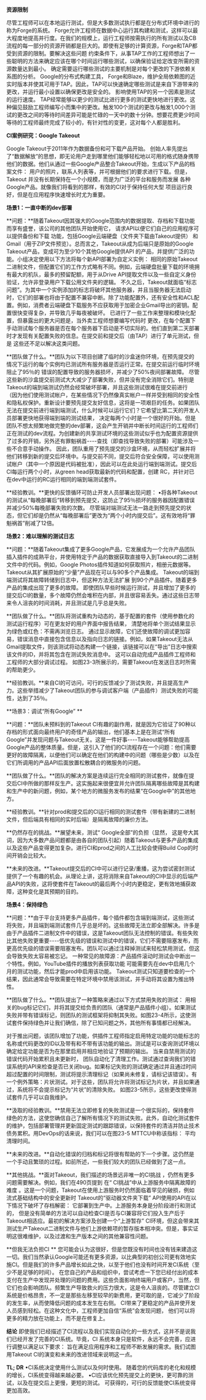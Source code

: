 **资源限制**

 尽管工程师可以在本地运行测试，但是大多数测试执行都是在分布式环境中进行的称为Forge的系统。 Forge允许工程师在数据中心运行其构建和测试，这样可以最大程度地提高并行度。在我们的规模上，运行工程师按需执行的所有测试以及CB流程的每一部分的资源开销都是巨大的。即使有足够的计算资源，Forge和TAP都受到资源的限制。要解决这些问题 约束条件下，从事TAP工作的工程师想出了一些聪明的方法来确定应该在哪个时间运行哪些测试，以确保验证给定改变所需的资源数量达到最小。 确定需要运行哪些测试的主要机制是对每个更改的下游依赖关系图的分析。 Google的分布式构建工具， Forge和Blaze，维护全局依赖图的近实时版本并使其可用于TAP。因此，TAP可以快速确定哪些测试是来自下游带来的更改，并运行最小设置以确保更改是安全的。 影响使用TAP的另一个因素是测试的运行速度。 TAP经常能够以更少的测试比进行更多的测试更快地进行更改。这种偏见鼓励工程师编写小而集中的更改。触发100个测试的更改与触发1,000个测试的更改之间的等待时间差异可能是忙碌的一天中的数十分钟。想要花费更少时间等待的工程师最终完成了较小的，有针对性的变更，这对每个人都是胜利。 



**CI案例研究：Google Takeout**

Google Takeout于2011年作为数据备份和可下载产品开始。 创始人率先提出了“数据解放”的思想，即无论用户走到哪里他们能够轻松地以可用的格式随身携带他们的数据。他们从通过一些Google产品整合Takeout开始，生成以下产品的档案文件： 用户的照片，联系人列表等，并可根据他们的要求进行下载。但是，Takeout 并没有长期保持在一个小规模，而是为广泛的平台和服务而发展 各种Google产品。就像我们将看到的那样，有效的CI对于保持任何大型 项目运行良好，但是在应用程序快速增长时尤为重要。 

**场景1：一直中断的dev部署** 

**问题：**随着Takeout因其强大的Google范围内的数据提取、存档和下载功能而享有盛誉，该公司的其他团队开始使用它， 请求API以便它们自己的应用程序可以提供备份和下载 功能，包括Google云端硬盘（文件夹下载由Takeout提供） 和Gmail（用于ZIP文件预览）。总而言之，Takeout从成为后端只是原始的Google Takeout产品，变成可为至少10个其他Google提供API 的产品，并提供广泛的功能。小组决定使用以下方法将每个新API部署为自定义实例： 相同的原始Takeout二进制文件，但配置它们的工作方式略有不同。例如，云端硬盘批量下载的环境拥有最大的机队，最多的预留配额，用于从Drive API提取文件以及一些自定义身份验证，允许非登录用户下载公用文件夹的逻辑。 不久之后，Takeout就面临“标志问题”。为其中一个实例添加的标志将破坏其他服务器，并且当服务器无法启动时，它们的部署也将由于配置不兼容中断。除了功能配置外，还有安全性和ACL配置。例如，消费者云端硬盘下载服务不应获取用于加密企业Gmail导出的密钥。配置很快变得复杂，并导致几乎每夜被破坏。 已进行了一些工作来整理和模块化配置，但暴露出的更大问题是，当外卖工程师想要编写代码时 更改，在每个配置下手动测试每个服务器是否在每个服务器下启动是不切实际的。他们直到第二天部署时才发现有关配置失败的信息。在提交前和提交后（由TAP）进行了单元测试，但是 这些还不足以解决这类问题。 

**团队做了什么。**团队为以下项目创建了临时的沙盒迷你环境，在预先提交的情况下运行的每个实例均已测试所有服务器是否运行正常。在提交前运行临时环境阻止了95％的 错误的配置导致的服务器损坏，并减少了50%夜间部署故障。 尽管这些新的沙盒提交前测试大大减少了部署失败，但并没有完全消除它们。特别是Takeout的端到端测试仍然会经常破坏部署，并且这些测试很难在提交前进行 （因为他们使用测试帐户，在某些情况下仍然像真实帐户一样并受到相同的安全性和隐私权保护。重新设计要预先提交友好信息，这将是一项艰巨的任务。如果团队无法在提交前进行端到端测试，什么时候可以运行它们？它希望比第二天的开发人员部署更快地获得端到端的测试结果， 决定每两个小时是一个很好的开始。但是团队不想太频繁地做完整的dev部署，这会产生开销并中断长时间运行的工程师们正在测试的dev流程。为创建新的共享测试环境的这些测试似乎也为配置资源提供了过多的开销，另外还有罪魁祸首----查找（即查找导致失败的部署）可能涉及一些不合意手动操作。 因此，团队重用了预先提交的沙盒环境，从而轻松扩展并将他们转移到新的提交后环境中。与提交前不同，提交后符合安全保障，可以使用测试帐户（其中一个原因是代码被批准），因此可以在此处运行端到端测试。提交后CI每运行两个小时，从green head获取最新的代码和配置，创建 RC，并针对已在dev中运行的RC运行相同的端到端测试套件。

 **经验教训。**更快的反馈循环可防止开发人员部署出现问题： •将各种Takeout的测试从“每晚部署后”转移到预先提交，这防止了95％损坏的服务器因配置错误并减少50%每晚部署失败的次数。 尽管端对端测试无法一路走到预先提交的状态，但它们却是仍然从“每晚部署后”更改为“两个小时内提交后”。这有效地将“罪魁祸首”削减了12倍。 

**场景2：难以理解的测试日志** 

**问题：**随着Takeout集成了更多Google产品，它发展成为一个允许产品团队插入插件的成熟平台，并使用特定于产品的数据获取直接导入到Takeout的二进制文件中的代码。例如，Google Photos插件知道如何获取照片，相册元数据等。Takeout从其扩展原始的“少量”产品现在可以与90多个产品集成。 Takeout的端到端测试将其故障转储到日志中，但这种方法无法扩展 到90个产品插件。随着更多产品的集成出现了更多的故障。 即使团队早些时候运行测试，并且增加了更多的提交后CI的数量，多个故障仍然会堆积在内部，并且很容易丢失。通过这些日志带来令人沮丧的时间消耗，并且测试是几乎总是失败。 

**团队做了什么。**团队将测试重构为动态的，基于配置的套件（使用参数化的测试运行程序）可在更友好的用户界面中报告结果， 清楚地将单个测试结果显示为绿色或红色：不需再浏览日志。 通过显示故障，它们还使故障的调试更加容易，错误消息中直接包含信息以及指向日志的链接。例如，如果Takeout无法从Gmail提取文件，则该测试将动态构建一个链接，该链接可以在“导出”日志中搜索该文件的ID，并将其包含在测试失败消息中。 这可以自动完成产品插件工程师和工程师的大部分调试过程。 如图23-3所展示的，需要Takeout在发送日志时所需的帮助更少。

 **经验教训。**来自CI的可访问，可行的反馈减少了测试失败，并且提高生产力。这些举措减少了Takeout团队的参与调试客户端（产品插件）测试失败的可能性，达到了35％。

 **场景3：调试“所有Google” **

 **问题：**团队未预料到的Takeout CI有趣的副作用，就是因为它验证了90种以存档的形式面向最终用户的奇怪产品的输出，他们基本上是在测试“所有Google”并发现问题与Takeout无关。这是一件好事----Takeout能够帮助提高Google产品的整体质量。但是，这引入了他们的CI流程存在一个问题：他们需要更好的故障隔离，以便他们可以确定在他们的构建中的问题（哪些是少数）以及在它们所调用的产品API后面放置松散耦合的微服务的问题。 

**团队做了什么。**团队的解决方案是连续运行完全相同的测试套件，就像在提交后CI中所做的那样反生产。这实施起来很便宜并允许团队隔离哪些故障是其构建和生产中的新问题，例如，某个地方的微服务发布的结果“在Google中”的其他地方。

**经验教训。**针对prod和提交后的CI运行相同的测试套件（带有新建的二进制文件，但后端具有相同的实时后端）是隔离故障的廉价方法。 

**仍然存在的挑战。**展望未来，测试“ Google全部”的负担（显然， 这是夸大其词，因为大多数产品问题都是由各自的团队引起）随着Takeout与更多产品的集成以及这些产品变得更加复杂。进行CI和prod之间的人工比较会使得Build Cop的时间开销会比较大。 

**未来的改进。**Takeout提交后的CI中可以进行记录/重播，这为尝试密封测试提供了一个有趣的机会。从理论上讲，这将消除来自Takeout的CI中显示的后端产品API的失败，这将使套件在Takeout的最后两个小时内更稳定，更有效地捕获故障，这种变化是其预期的目的。 

**场景4：保持绿色**

 **问题：**由于平台支持更多产品插件，每个插件都包含端到端测试，这些测试将失败，并且端到端测试套件几乎总是坏的。这些故障无法立即全部解决。许多是由于产品插件二进制文件中的错误，这是Takeout团队无法控制的错误。有些失败比其他失败更重要----低优先级的错误和测试中的错误，它们不需要阻塞发布，而更高优先级的错误需要阻塞发布。团队可以通过注释掉测试来轻松禁用测试，但这会导致失败太容易被忘记。 一种常见的故障源：产品插件滚动时测试会中断出一个特性。例如，YouTube插件的播放列表获取功能 可能需要先在dev中启用几个月的测试功能，然后才能prod中启用该功能。 Takeout测试只知道要检查的一个结果，因此通常会导致需要在特定环境中禁用该测试，并手动将其设置为推出特性。 

**团队做了什么。**团队提出了一种策略来通过以下方式禁用失败的测试： 用相关的bug标记它们，并将其提交给负责的团队（通常是产品插件小组）。如果测试失败并带有错误标记，则团队的测试框架将抑制其失败。如图23-4所示，这使测试套件保持绿色并让我们确信，除了已知问题之外，其他所有事情都已经解决。

对于推出问题，该团队增加了功能，供插件工程师指定启用特定功能的功能标志的名称或代码更改的ID以及带有和不带有该功能的输出。测试是可以查询测试环境以确定给定功能是否为在那里启用并相应地验证了预期的输出。 当来自禁用测试的错误代码开始累积且未更新时， 团队自动化了清理工作。测试通过查询我们的错误系统的API来检查是否已关闭bug。如果标记失败的测试确定通过并且通过时间超过配置的时间限制，测试将提示清理标记（如果尚未修复，请标记该错误）。有一个例外策略：片状测试。对于这些，团队将允许将测试标记为片状，并且如果通过，系统将不会提示标记为“片状”的清除失败。 如图23-5所示，这些更改使得测试套件几乎可以自我维护。 

**汲取的经验教训。**禁用无法立即修复的失败测试是一个很实际的，保持套件绿色的方法，这使您确信自己了解所有情况下的测试失败。此外，自动化测试套件的维护，包括部署管理并更新固定测试的跟踪错误，以保持套件的清洁并防止技术债务累积。用DevOps的话来说，我们可以在图23-5 MTTCU中称该指标： 平均清理时间。 

**未来的改进。**自动化错误的归档和标记将很有帮助的下一个步骤。这仍然是一个手动且繁琐的过程。如前所述，一些我们较大的团队已经做到了这一点。 

**其他挑战。**面对Takeout，我们描述的场景远非唯一的CI挑战 ，仍然有更多问题需要解决。例如，我们在490页提到 在“ CI挑战”中从上游服务中隔离故障的难度 。这是一个问题，Takeout在使用上游服务时仍然面临着罕见的破损，例如流式基础结构中的安全更新时 Takeout的“驱动器文件夹下载” API使用的API在以下情况下破坏了存档解密： 它部署到生产中。上游服务本身是分阶段进行和测试的， 但是没有简单的方法可以自动检查CI是否与CI兼容将它们投入生产后于Takeout相适应。最初的解决方案涉及创建一个“上游暂存” CI环境，但这会带来其测试生产Takeout二进制文件与他们上游依赖项的暂存版本相冲突。但是，事实证明这很难维护，以及过渡和生产版本之间的其他兼容性问题。 

**但我无法负担CI ** 您可能会认为这很好，但是您既没有时间也没有钱来建造这一切。我们当然承认Google可能还有更多资源，以比典型的初创公司更有效地实施CI。但是我们的许多产品增长如此之快，以至于他们也没有时间开发CI系统（至少不是足够的时间）。 在您自己的产品和组织中，尝试考虑一下您已经付出的成本 支付在生产中发现并处理的问题的费用。这些负面影响终端用户或客户，当然，但它们也会影响团队。频繁生产导致救火的压力很大，这是令人沮丧的。尽管建立CI系统是价格昂贵，不一定是那些左移至较早的新费用，更可取的是，它减少了阶段的发生率，从而使降低问题的成本发生在右侧。 CI带来了更稳定的产品并使开发人员感到轻松。在这种文化中，工程师更加自信“系统”会发现问题， 他们可以将更多的精力放在功能上，而不是在修复上。 

**结论** 即使我们已经描述了CI流程以及我们实现自动化的一些方式，这并不是说我们已经开发了完善的CI系统。毕竟，CI 系统本身只是软件，永远不会完善，应进行调整以满足以下要求： 旨在满足应用程序和工程师不断发展的需求。我们试图用Takeout CI的演变和未来的改进领域来说明这一点。 

**TL; DR**  •CI系统决定使用什么测试以及何时使用。 随着您的代码库的老化和规模的增长，CI系统变得越来越必要。 •CI应该优化预先提交上的更快，更可靠的测试，以及在提交后上更慢，更短的测试。 可获得的，可行的反馈能使CI系统变得更加高效。 

